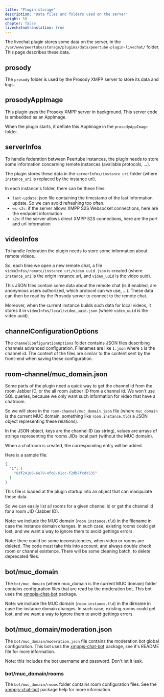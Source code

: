 ```yaml
---
title: "Plugin storage"
description: "Data files and folders used on the server"
weight: 50
chapter: false
livechatnotranslation: true
---
```


The livechat plugin stores some data on the server,
in the `/var/www/peertube/storage/plugins/data/peertube-plugin-livechat/` folder.
This page describes these data.

## prosody

The `prosody` folder is used by the Prosody XMPP server to store its data and logs.

## prosodyAppImage

This plugin uses the Prosoxy XMPP server in background.
This server code is embedded as an AppImage.

When the plugin starts, it deflate this AppImage in the `prosodyAppImage` folder.

## serverInfos

To handle federation between Peertube instances, the plugin needs to store some
information concerning remote instances (available protocols, ...).

The plugin stores these data in the `serverInfos/instance_uri` folder
(where `instance_uri` is replaced by the instance uri).

In each instance's folder, there can be these files:

* `last-update`: json file containing the timestamp of the last information update. So we can avoid refreshing too often.
* `ws-s2s`: if the server allows XMPP S2S Websocket connections, here are the endpoint information
* `s2s`: if the server allows direct XMPP S2S connections, here are the port and url information

## videoInfos

To handle federation the plugin needs to store some information about remote videos.

So, each time we open a new remote chat, a file `videoInfos/remote/instance_uri/video_uuid.json` is created
(where `instance_uri` is the origin instance uri, and `video_uuid` is the video uuid).

This JSON files contain some data about the remote chat (is it enabled, are anonymous users authorized,
which protocol can we use, ...).
These data can then be read by the Prosody server to connect to the remote chat.

Moreover, when the current instance builds such data for local videos,
it stores it in `videoInfos/local/video_uuid.json` (where `video_uuid` is the video uuid).

## channelConfigurationOptions

The `channelConfigurationOptions` folder contains JSON files describing channels advanced configuration.
Filenames are like `1.json` where `1` is the channel id.
The content of the files are similar to the content sent by the front-end when saving these configuration.

## room-channel/muc_domain.json

Some parts of the plugin need a quick way to get the channel id from the room Jabber ID, or the all room Jabber ID from a channel id.
We won't use SQL queries, because we only want such information for video that have a chatroom.

So we will store in the `room-channel/muc_domain.json` file (where `muc_domain` is the current MUC domain,
something like `room.instance.tld`) a JSON object representing these relations).

In the JSON object, keys are the channel ID (as string), values are arrays of strings representing the rooms JIDs local part (without the MUC domain).

When a chatroom is created, the corresponding entry will be added.

Here is a sample file:

```json
{
  "1": [
    "8df24108-6e70-4fc8-b1cc-f2db7fcdd535"
  ]
}
```

This file is loaded at the plugin startup into an object that can manipulate these data.

So we can easily list all rooms for a given channel id or get the channel id for a room JID (Jabber ID).

Note: we include the MUC domain (`room.instance.tld`) in the filename in case the instance domain changes.
In such case, existing rooms could get lost, and we want a way to ignore them to avoid gettings errors.

Note: there could be some inconsistencies, when video or rooms are deleted.
The code must take this into account, and always double check room or channel existence.
There will be some cleaning batch, to delete deprecated files.

## bot/muc_domain

The `bot/muc_domain` (where muc_domain is the current MUC domain) folder contains configuration files that are read by the moderation bot.
This bot uses the [xmppjs-chat-bot](https://github.com/JohnXLivingston/xmppjs-chat-bot) package.

Note: we include the MUC domain (`room.instance.tld`) in the dirname in case the instance domain changes.
In such case, existing rooms could get lost, and we want a way to ignore them to avoid gettings errors.

## bot/muc_domain/moderation.json

The `bot/muc_domain/moderation.json` file contains the moderation bot global configuration.
This bot uses the [xmppjs-chat-bot](https://github.com/JohnXLivingston/xmppjs-chat-bot) package, see it's README file for more information.

Note: this includes the bot username and password. Don't let it leak.

### bot/muc_domain/rooms

The `bot/muc_domain/rooms` folder contains room configuration files.
See the [xmppjs-chat-bot](https://github.com/JohnXLivingston/xmppjs-chat-bot) package help for more information.
